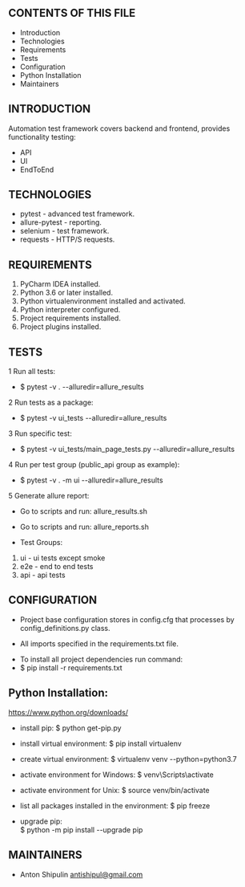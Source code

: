 
CONTENTS OF THIS FILE
---------------------

 * Introduction
 * Technologies
 * Requirements
 * Tests
 * Configuration
 * Python Installation
 * Maintainers

INTRODUCTION
------------

Automation test framework covers backend and frontend, provides functionality testing:

- API
- UI
- EndToEnd


TECHNOLOGIES
-------------

- pytest - advanced test framework.
- allure-pytest - reporting.
- selenium - test framework.
- requests - HTTP/S requests.


REQUIREMENTS
------------

1. PyCharm IDEA installed.
2. Python 3.6 or later installed.
3. Python virtualenvironment installed and activated.
4. Python interpreter configured.
5. Project requirements installed.
6. Project plugins installed.

TESTS
-----

1 Run all tests:
* $ pytest -v . --alluredir=allure_results

2 Run tests as a package:
* $ pytest -v ui_tests --alluredir=allure_results

3 Run specific test:
* $ pytest -v ui_tests/main_page_tests.py  --alluredir=allure_results

4 Run per test group (public_api group as example):
* $ pytest -v . -m ui --alluredir=allure_results

5 Generate allure report:
* Go to scripts and run: allure_results.sh
* Go to scripts and run: allure_reports.sh

* Test Groups:

1. ui - ui tests except smoke
2. e2e - end to end tests
3. api - api tests


CONFIGURATION
--------------

- Project base configuration stores in config.cfg that processes by config_definitions.py class.

- All imports specified in the requirements.txt file.

* To install all project dependencies run command:
* $ pip install -r requirements.txt


Python Installation:  
--------------------
https://www.python.org/downloads/

* install pip:
$ python get-pip.py

* install virtual environment:
$ pip install virtualenv

* create virtual environment:
$ virtualenv venv --python=python3.7

* activate environment for Windows:
$ venv\Scripts\activate

* activate environment for Unix:
$ source venv/bin/activate

* list all packages installed in the environment:
$ pip freeze

* upgrade pip:  
$ python -m pip install --upgrade pip


MAINTAINERS
-----------

* Anton Shipulin <antishipul@gmail.com> 
